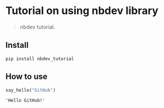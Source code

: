 # Tutorial on using nbdev library
> nbdev tutorial.


## Install

`pip install nbdev_tutorial`

## How to use

```python
say_hello("GitHub")
```




    'Hello GitHub!'


